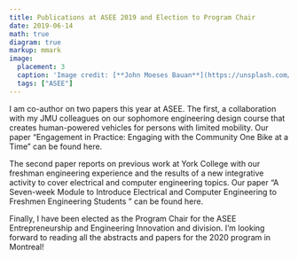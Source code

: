 ```yaml
---
title: Publications at ASEE 2019 and Election to Program Chair
date: 2019-06-14
math: true
diagram: true
markup: mmark
image:
  placement: 3
  caption: 'Image credit: [**John Moeses Bauan**](https://unsplash.com/photos/OGZtQF8iC0g)'
  tags: ["ASEE"]
---
```


I am co-author on two papers this year at ASEE. The first, a collaboration with my JMU colleagues on our sophomore engineering design course that creates human-powered vehicles for persons with limited mobility. Our paper “Engagement in Practice: Engaging with the Community One Bike at a Time” can be found here.

The second paper reports on previous work at York College with our freshman engineering experience and the results of a new integrative activity to cover electrical and computer engineering topics. Our paper “A Seven-week Module to Introduce Electrical and Computer Engineering to Freshmen Engineering Students ” can be found here.

Finally, I have been elected as the Program Chair for the ASEE 
Entrepreneurship and Engineering Innovation and division. I’m looking forward to reading all the abstracts and papers for the 2020 program in Montreal!